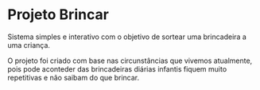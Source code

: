 # Projeto Brincar

 Sistema simples e interativo com o objetivo de sortear uma brincadeira a uma criança. 

 O projeto foi criado com base nas circunstâncias que vivemos atualmente, pois pode aconteder das brincadeiras diárias infantis fiquem muito repetitivas e não saibam do que brincar.    
